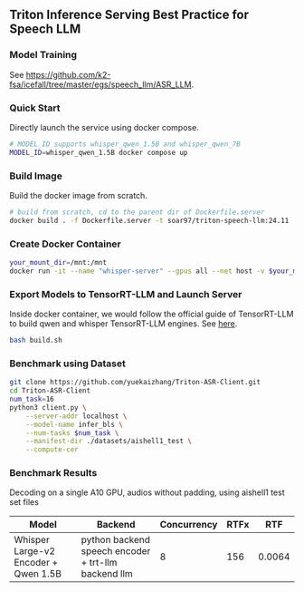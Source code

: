 ## Triton Inference Serving Best Practice for Speech LLM

### Model Training
See https://github.com/k2-fsa/icefall/tree/master/egs/speech_llm/ASR_LLM. 

### Quick Start
Directly launch the service using docker compose.
```sh
# MODEL_ID supports whisper_qwen_1.5B and whisper_qwen_7B
MODEL_ID=whisper_qwen_1.5B docker compose up
```

### Build Image
Build the docker image from scratch. 
```sh
# build from scratch, cd to the parent dir of Dockerfile.server
docker build . -f Dockerfile.server -t soar97/triton-speech-llm:24.11
```

### Create Docker Container
```sh
your_mount_dir=/mnt:/mnt
docker run -it --name "whisper-server" --gpus all --net host -v $your_mount_dir --shm-size=2g soar97/triton-speech-llm:24.11
```

### Export Models to TensorRT-LLM and Launch Server
Inside docker container, we would follow the official guide of TensorRT-LLM to build qwen and whisper TensorRT-LLM engines. See [here](https://github.com/NVIDIA/TensorRT-LLM/tree/main/examples/whisper).

```sh
bash build.sh
```
<!-- ### Launch Gradio WebUI Client
The gradio client supports text and speech as the inputs.

```sh
git-lfs install
git clone https://huggingface.co/spaces/yuekai/triton-asr-client.git
cd triton-asr-client
pip3 install -r requirements.txt
python3 app.py
``` -->

### Benchmark using Dataset
```sh
git clone https://github.com/yuekaizhang/Triton-ASR-Client.git
cd Triton-ASR-Client
num_task=16
python3 client.py \
    --server-addr localhost \
    --model-name infer_bls \
    --num-tasks $num_task \
    --manifest-dir ./datasets/aishell1_test \
    --compute-cer
```

### Benchmark Results
Decoding on a single A10 GPU, audios without padding, using aishell1 test set files

| Model | Backend   | Concurrency | RTFx     | RTF | 
|-------|-----------|-----------------------|---------|--|
| Whisper Large-v2 Encoder + Qwen 1.5B | python backend speech encoder + trt-llm backend llm | 8                   | 156 | 0.0064|